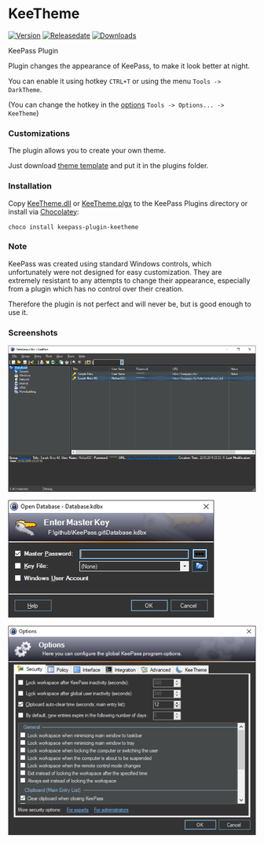 # KeeTheme

[![Version](https://img.shields.io/github/release/xatupal/KeeTheme)](https://github.com/xatupal/KeeTheme/releases/latest)
[![Releasedate](https://img.shields.io/github/release-date/xatupal/KeeTheme)](https://github.com/xatupal/KeeTheme/releases/latest)
[![Downloads](https://img.shields.io/github/downloads/xatupal/KeeTheme/total)](https://github.com/xatupal/KeeTheme/releases/latest/download/KeeTheme.plgx)

KeePass Plugin

Plugin changes the appearance of KeePass, to make it look better at night. 

You can enable it using hotkey `CTRL+T` or using the menu `Tools -> DarkTheme`.

(You can change the hotkey in the [options](docs/KeePassDarkThemeCustomOptions.png) `Tools -> Options... -> KeeTheme`)

### Customizations

The plugin allows you to create your own theme.

Just download [theme template](themes/KeeTheme.ini) and put it in the plugins folder.

### Installation

Copy [KeeTheme.dll](https://github.com/xatupal/KeeTheme/releases/latest/download/KeeTheme.dll) or [KeeTheme.plgx](https://github.com/xatupal/KeeTheme/releases/latest/download/KeeTheme.plgx) to the KeePass Plugins directory or install via [Chocolatey](https://chocolatey.org):

```
choco install keepass-plugin-keetheme
```

### Note

KeePass was created using standard Windows controls, which unfortunately were not designed for easy customization. They are extremely resistant to any attempts to change their appearance, especially from a plugin which has no control over their creation.

Therefore the plugin is not perfect and will never be, but is good enough to use it.

### Screenshots

![Main form](docs/KeePassDarkTheme.png)

![Open database](docs/KeePassDarkThemeOpenDatabase.png)

![Options](docs/KeePassDarkThemeOptions.png)
